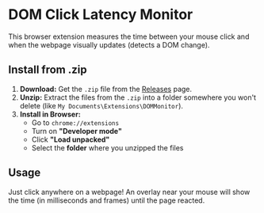 # DOM Click Latency Monitor

This browser extension measures the time between your mouse click and when the webpage visually updates (detects a DOM change).

## Install from .zip

1.  **Download:** Get the `.zip` file from the [Releases](https://github.com/danteissaias/frames-to-nav/releases) page.
2.  **Unzip:** Extract the files from the `.zip` into a folder somewhere you won't delete (like `My Documents\Extensions\DOMMonitor`).
3.  **Install in Browser:**
    *   Go to `chrome://extensions`
    *   Turn on **"Developer mode"**
    *   Click **"Load unpacked"**
    *   Select the **folder** where you unzipped the files

## Usage

Just click anywhere on a webpage! An overlay near your mouse will show the time (in milliseconds and frames) until the page reacted.
